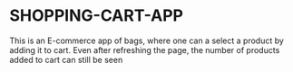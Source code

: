 # SHOPPING-CART-APP
This is an E-commerce app of bags, where one can a select a product by adding it to cart. Even after refreshing the page, the number of products added to cart can still be seen

